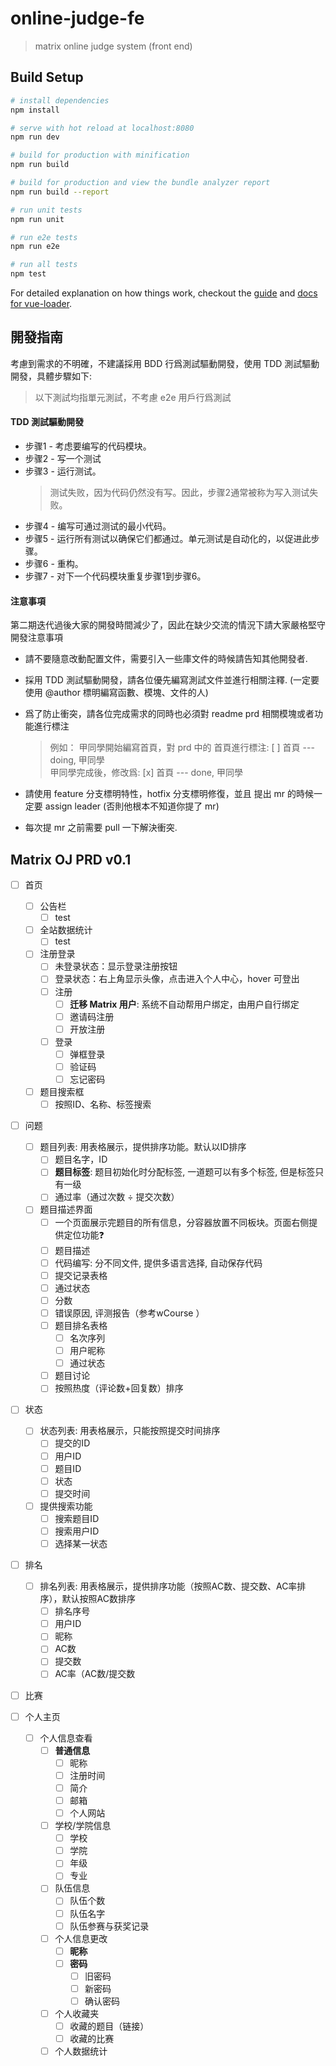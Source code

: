 # online-judge-fe

> matrix online judge system (front end)

## Build Setup

``` bash
# install dependencies
npm install

# serve with hot reload at localhost:8080
npm run dev

# build for production with minification
npm run build

# build for production and view the bundle analyzer report
npm run build --report

# run unit tests
npm run unit

# run e2e tests
npm run e2e

# run all tests
npm test
```

For detailed explanation on how things work, checkout the [guide](http://vuejs-templates.github.io/webpack/) and [docs for vue-loader](http://vuejs.github.io/vue-loader).

## 開發指南

考慮到需求的不明確，不建議採用 BDD 行爲測試驅動開發，使用 TDD 測試驅動開發，具體步驟如下:
> 以下測試均指單元測試，不考慮 e2e 用戶行爲測試

#### TDD 測試驅動開發

- 步骤1 - 考虑要编写的代码模块。
- 步骤2 - 写一个测试
- 步骤3 - 运行测试。
  > 测试失败，因为代码仍然没有写。因此，步骤2通常被称为写入测试失败。
- 步骤4 - 编写可通过测试的最小代码。
- 步骤5 - 运行所有测试以确保它们都通过。单元测试是自动化的，以促进此步骤。
- 步骤6 - 重构。
- 步骤7 - 对下一个代码模块重复步骤1到步骤6。

#### 注意事項

第二期迭代過後大家的開發時間減少了，因此在缺少交流的情況下請大家嚴格堅守開發注意事項

- 請不要隨意改動配置文件，需要引入一些庫文件的時候請告知其他開發者.
- 採用 TDD 測試驅動開發，請各位優先編寫測試文件並進行相關注釋. (一定要使用 @author 標明編寫函數、模塊、文件的人)
- 爲了防止衝突，請各位完成需求的同時也必須對 readme prd 相關模塊或者功能進行標注 

  > 例如： 甲同學開始編寫首頁，對 prd 中的 首頁進行標注: [ ] 首頁 --- doing, 甲同學  
  >       甲同學完成後，修改爲: [x] 首頁 --- done, 甲同學  

- 請使用 feature 分支標明特性，hotfix 分支標明修復，並且 提出 mr 的時候一定要 assign leader (否則他根本不知道你提了 mr)
- 每次提 mr 之前需要 pull 一下解決衝突.

## Matrix OJ PRD v0.1

- [ ] 首页
  - [ ] 公告栏
      - [ ] test
  - [ ] 全站数据统计
      - [ ] test
  - [ ] 注册登录
      - [ ] 未登录状态：显示登录注册按钮
      - [ ] 登录状态：右上角显示头像，点击进入个人中心，hover 可登出
      - [ ] 注册
        - [ ] **迁移 Matrix 用户**: 系统不自动帮用户绑定，由用户自行绑定
        - [ ] 邀请码注册
        - [ ] 开放注册
      - [ ] 登录
        - [ ] 弹框登录
        - [ ] 验证码
        - [ ] 忘记密码
  - [ ] 题目搜索框
      - [ ] 按照ID、名称、标签搜索

- [ ] 问题
  - [ ] 题目列表: 用表格展示，提供排序功能。默认以ID排序
      - [ ] 题目名字，ID
      - [ ] **题目标签**: 题目初始化时分配标签, 一道题可以有多个标签, 但是标签只有一级
      - [ ] 通过率（通过次数 ÷ 提交次数）
  - [ ] 题目描述界面
      - [ ] 一个页面展示完题目的所有信息，分容器放置不同板块。页面右侧提供定位功能❓
      - [ ] 题目描述
      - [ ] 代码编写: 分不同文件, 提供多语言选择, 自动保存代码
      - [ ] 提交记录表格
      - [ ] 通过状态
      - [ ] 分数
      - [ ] 错误原因, 评测报告（参考wCourse ）
      - [ ] 题目排名表格
        - [ ] 名次序列
        - [ ] 用户昵称
        - [ ] 通过状态
      - [ ] 题目讨论
      - [ ] 按照热度（评论数+回复数）排序

- [ ] 状态
  - [ ] 状态列表: 用表格展示，只能按照提交时间排序
      - [ ] 提交的ID
      - [ ] 用户ID
      - [ ] 题目ID
      - [ ] 状态
      - [ ] 提交时间
  - [ ] 提供搜索功能
      - [ ] 搜索题目ID
      - [ ] 搜索用户ID
      - [ ] 选择某一状态

- [ ] 排名
  - [ ] 排名列表: 用表格展示，提供排序功能（按照AC数、提交数、AC率排序），默认按照AC数排序
      - [ ] 排名序号
      - [ ] 用户ID
      - [ ] 昵称
      - [ ] AC数
      - [ ] 提交数
      - [ ] AC率（AC数/提交数

- [ ] 比赛

- [ ] 个人主页
  - [ ] 个人信息查看
      - [ ] **普通信息**
        - [ ] 昵称
        - [ ] 注册时间
        - [ ] 简介
        - [ ] 邮箱
        - [ ] 个人网站
      - [ ] 学校/学院信息
        - [ ] 学校
        - [ ] 学院
        - [ ] 年级
        - [ ] 专业
      - [ ] 队伍信息
        - [ ] 队伍个数
        - [ ] 队伍名字
        - [ ] 队伍参赛与获奖记录
    - [ ] 个人信息更改
      - [ ] **昵称**
      - [ ] **密码**
        - [ ] 旧密码
        - [ ] 新密码
        - [ ] 确认密码
    - [ ] 个人收藏夹
      - [ ] 收藏的题目（链接）
      - [ ] 收藏的比赛
    - [ ] 个人数据统计
